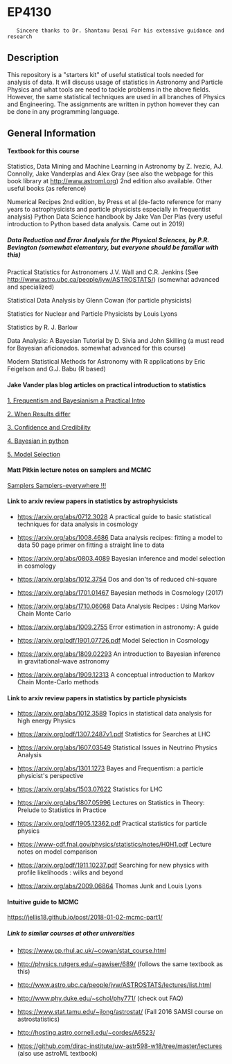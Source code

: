 # EP4130

       Sincere thanks to Dr. Shantanu Desai For his extensive guidance and research

## Description
This repository is a "starters kit" of useful statistical tools needed for analysis of data. 
It will discuss usage of statistics in Astronomy and Particle Physics and what tools are need to tackle problems in the above fields. 
However, the same statistical techniques are used in all branches of Physics and Engineering. 
The assignments are written in python however they can be done in any programming language. 
<!---
%This course will mainly provide cheatsheets and hands-on skills in solving day to day statistics problems. 
%No proofs will be discussed. Most of the example codes we shall refer to can be downloaded from http://www.astroml.org
-->
<!---
All this should be 
commented out
-->

## General Information

#### Textbook for this course
Statistics, Data Mining and Machine Learning in Astronomy by Z. Ivezic, AJ. Connolly, Jake Vanderplas and Alex Gray (see also the webpage for this book library at http://www.astroml.org) 2nd edition also available.
Other useful books (as reference)

Numerical Recipes 2nd edition, by Press et al (de-facto reference for many years to astrophysicists and particle physicists especially in frequentist analysis)
Python Data Science handbook by Jake Van Der Plas (very useful introduction to Python based data analysis. Came out in 2019)

##### Data Reduction and Error Analysis for the Physical Sciences, by P.R. Bevington (somewhat elementary, but everyone should be familiar with this)

Practical Statistics for Astronomers J.V. Wall and C.R. Jenkins (See http://www.astro.ubc.ca/people/jvw/ASTROSTATS/) (somewhat advanced and specialized)

Statistical Data Analysis by Glenn Cowan (for particle physicists)

Statistics for Nuclear and Particle Physicists by Louis Lyons

Statistics by R. J. Barlow

Data Analysis: A Bayesian Tutorial by D. Sivia and John Skilling (a must read for Bayesian aficionados. somewhat advanced for this course)

Modern Statistical Methods for Astronomy with R applications by Eric Feigelson and G.J. Babu (R based)


#### Jake Vander plas blog articles on practical introduction to statistics
 
[1. Frequentism and Bayesianism a Practical Intro](http://jakevdp.github.io/blog/2014/03/11/frequentism-and-bayesianism-a-practical-intro/)
 
[2. When Results differ](http://jakevdp.github.io/blog/2014/06/06/frequentism-and-bayesianism-2-when-results-differ/)
 
[3. Confidence and Credibility](http://jakevdp.github.io/blog/2014/06/12/frequentism-and-bayesianism-3-confidence-credibility/)
 
[4. Bayesian in python](http://jakevdp.github.io/blog/2014/06/14/frequentism-and-bayesianism-4-bayesian-in-python/)
 
[5. Model Selection](http://jakevdp.github.io/blog/2015/08/07/frequentism-and-bayesianism-5-model-selection/)

#### Matt Pitkin lecture notes on samplers and MCMC
 
[Samplers Samplers-everywhere !!!](http://mattpitkin.github.io/samplers-demo/pages/samplers-samplers-everywhere/)



#### Link to arxiv review papers in statistics by astrophysicists
  
- https://arxiv.org/abs/0712.3028 A practical guide to basic statistical techniques for data analysis in cosmology

- https://arxiv.org/abs/1008.4686 Data analysis recipes: fitting a model to data 50 page primer on fitting a straight line to data

- https://arxiv.org/abs/0803.4089 Bayesian inference and model selection in cosmology

- https://arxiv.org/abs/1012.3754 Dos and don'ts of reduced chi-square

- https://arxiv.org/abs/1701.01467 Bayesian methods in Cosmology (2017)

- https://arxiv.org/abs/1710.06068 Data Analysis Recipes : Using Markov Chain Monte Carlo
 
- https://arxiv.org/abs/1009.2755 Error estimation in astronomy: A guide

- https://arxiv.org/pdf/1901.07726.pdf Model Selection in Cosmology

- https://arxiv.org/abs/1809.02293 An introduction to Bayesian inference in gravitational-wave astronomy

- https://arxiv.org/abs/1909.12313 A conceptual introduction to Markov Chain Monte-Carlo methods

#### Link to arxiv review papers in statistics by particle physicists

- https://arxiv.org/abs/1012.3589 Topics in statistical data analysis for high energy Physics

- https://arxiv.org/pdf/1307.2487v1.pdf Statistics for Searches at LHC

- https://arxiv.org/abs/1607.03549 Statistical Issues in Neutrino Physics Analysis

- https://arxiv.org/abs/1301.1273 Bayes and Frequentism: a particle physicist's perspective

- https://arxiv.org/abs/1503.07622 Statistics for LHC

- https://arxiv.org/abs/1807.05996 Lectures on Statistics in Theory: Prelude to Statistics in Practice

- https://arxiv.org/pdf/1905.12362.pdf Practical statistics for particle physics

- https://www-cdf.fnal.gov/physics/statistics/notes/H0H1.pdf Lecture notes on model comparison

- https://arxiv.org/pdf/1911.10237.pdf Searching for new physics with profile likelihoods : wilks and beyond

- https://arxiv.org/abs/2009.06864 Thomas Junk and Louis Lyons

<!---#### Link to schools on astrostatistics

    http://astrostatistics.psu.edu/su19/program.html (link dead. see https://sites.psu.edu/astrostatistics/ for links to similar schools offered in the past by Penn State)

    https://www.iiap.res.in/astrostat/ (2013 astrostatistics school by Indian Institute of Astrophysics)

    http://great.ast.cam.ac.uk/Greatwiki/GreatItn/AstroStats2013-->

#### Intuitive guide to MCMC

https://jellis18.github.io/post/2018-01-02-mcmc-part1/


##### Link to similar courses at other universities

- https://www.pp.rhul.ac.uk/~cowan/stat_course.html

- http://physics.rutgers.edu/~gawiser/689/ (follows the same textbook as this)

- http://www.astro.ubc.ca/people/jvw/ASTROSTATS/lectures/list.html

- http://www.phy.duke.edu/~schol/phy771/ (check out FAQ)

- https://www.stat.tamu.edu/~jlong/astrostat/ (Fall 2016 SAMSI course on astrostatistics)

- http://hosting.astro.cornell.edu/~cordes/A6523/

- https://github.com/dirac-institute/uw-astr598-w18/tree/master/lectures (also use astroML textbook)
